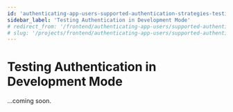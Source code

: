```yaml
---
id: 'authenticating-app-users-supported-authentication-strategies-testing-authentication-in-development-mode'
sidebar_label: 'Testing Authentication in Development Mode'
# redirect_from: '/frontend/authenticating-app-users/supported-authentication-strategies/testing-authentication-in-development-mode'
# slug: '/projects/frontend/authenticating-app-users/supported-authentication-strategies/testing-authentication-in-development-mode'
---
```


# Testing Authentication in Development Mode

...coming soon.
